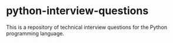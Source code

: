 # python-interview-questions
This is a repository of technical interview questions for the Python programming language.
